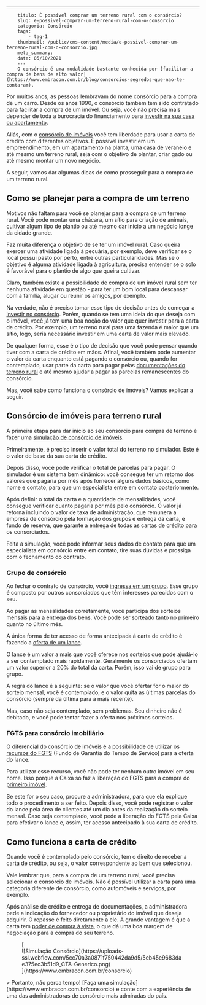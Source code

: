 ---
        titulo: É possível comprar um terreno rural com o consórcio?
        slug: e-possivel-comprar-um-terreno-rural-com-o-consorcio
        categoria: Consórcio
        tags:
            - tag-1
        thumbnail: /public/cms-content/media/e-possivel-comprar-um-terreno-rural-com-o-consorcio.jpg
        meta_summary: 
        date: 05/10/2021
        ---
        O consórcio é uma modalidade bastante conhecida por [facilitar a compra de bens de alto valor](https://www.embracon.com.br/blog/consorcios-segredos-que-nao-te-contaram).

Por muitos anos, as pessoas lembravam do nome consórcio para a compra de um carro. Desde os anos 1990, o consórcio também tem sido contratado para facilitar a compra de um imóvel. Ou seja, você não precisa mais depender de toda a burocracia do financiamento para [investir na sua casa ou apartamento](https://www.embracon.com.br/blog/hora-certa-comprar-imovel).

Aliás, com o [consórcio de imóveis](https://www.embracon.com.br/blog/como-funciona-consorcio-de-imoveis) você tem liberdade para usar a carta de crédito com diferentes objetivos. É possível investir em um empreendimento, em um apartamento na planta, uma casa de veraneio e até mesmo um terreno rural, seja com o objetivo de plantar, criar gado ou até mesmo montar um novo negócio.

A seguir, vamos dar algumas dicas de como prosseguir para a compra de um terreno rural.

Como se planejar para a compra de um terreno
--------------------------------------------

Motivos não faltam para você se planejar para a compra de um terreno rural. Você pode montar uma chácara, um sítio para criação de animais, cultivar algum tipo de plantio ou até mesmo dar início a um negócio longe da cidade grande.

Faz muita diferença o objetivo de se ter um imóvel rural. Caso queira exercer uma atividade ligada à pecuária, por exemplo, deve verificar se o local possui pasto por perto, entre outras particularidades. Mas se o objetivo é alguma atividade ligada à agricultura, precisa entender se o solo é favorável para o plantio de algo que queira cultivar.

Claro, também existe a possibilidade de compra de um imóvel rural sem ter nenhuma atividade em questão - para ter um bom local para descansar com a família, alugar ou reunir os amigos, por exemplo.

Na verdade, não é preciso tomar esse tipo de decisão antes de começar a [investir no consórcio](https://www.embracon.com.br/blog/8-motivos-que-comprovam-que-consorcio-e-investimento). Porém, quando se tem uma ideia do que deseja com o imóvel, você já tem uma boa noção do valor que quer investir para a carta de crédito. Por exemplo, um terreno rural para uma fazenda é maior que um sítio, logo, seria necessário investir em uma carta de valor mais elevado.

De qualquer forma, esse é o tipo de decisão que você pode pensar quando tiver com a carta de crédito em mãos. Afinal, você também pode aumentar o valor da carta enquanto está pagando o consórcio ou, quando for contemplado, usar parte da carta para pagar pelas [documentações do terreno rural](https://www.embracon.com.br/blog/qual-e-a-documentacao-necessaria-para-a-compra-de-um-imovel) e até mesmo ajudar a pagar as parcelas remanescentes do consórcio.

Mas, você sabe como funciona o consórcio de imóveis? Vamos explicar a seguir.

Consórcio de imóveis para terreno rural
---------------------------------------

A primeira etapa para dar início ao seu consórcio para compra de terreno é fazer uma [simulação de consórcio de imóveis](https://www.embracon.com.br/blog/simulacao-de-consorcio).

Primeiramente, é preciso inserir o valor total do terreno no simulador. Este é o valor de base da sua carta de crédito.

Depois disso, você pode verificar o total de parcelas para pagar. O simulador é um sistema bem dinâmico: você consegue ter um retorno dos valores que pagaria por mês após fornecer alguns dados básicos, como nome e contato, para que um especialista entre em contato posteriormente.

Após definir o total da carta e a quantidade de mensalidades, você consegue verificar quanto pagaria por mês pelo consórcio. O valor já retorna incluindo o valor de taxa de administração, que remunera a empresa de consórcio pela formação dos grupos e entrega da carta, e fundo de reserva, que garante a entrega de todas as cartas de crédito para os consorciados.

Feita a simulação, você pode informar seus dados de contato para que um especialista em consórcio entre em contato, tire suas dúvidas e prossiga com o fechamento do contrato.

### Grupo de consórcio

Ao fechar o contrato de consórcio, você [ingressa em um grupo](https://www.embracon.com.br/blog/o-que-e-e-como-funciona-o-consorcio-em-andamento). Esse grupo é composto por outros consorciados que têm interesses parecidos com o seu.

Ao pagar as mensalidades corretamente, você participa dos sorteios mensais para a entrega dos bens. Você pode ser sorteado tanto no primeiro quanto no último mês.

A única forma de ter acesso de forma antecipada à carta de crédito é fazendo a [oferta de um lance](https://www.embracon.com.br/blog/como-funcionam-os-tipos-de-lances-no-consorcio).

O lance é um valor a mais que você oferece nos sorteios que pode ajudá-lo a ser contemplado mais rapidamente. Geralmente os consorciados ofertam um valor superior a 20% do total da carta. Porém, isso vai de grupo para grupo.

A regra do lance é a seguinte: se o valor que você ofertar for o maior do sorteio mensal, você é contemplado, e o valor quita as últimas parcelas do consórcio (sempre da última para a mais recente).

Mas, caso não seja contemplado, sem problemas. Seu dinheiro não é debitado, e você pode tentar fazer a oferta nos próximos sorteios.

### FGTS para consórcio imobiliário

O diferencial do consórcio de imóveis é a possibilidade de utilizar os [recursos do FGTS](https://www.embracon.com.br/blog/5-passos-para-voce-usar-o-fgts-no-consorcio-imobiliario) (Fundo de Garantia do Tempo de Serviço) para a oferta do lance.

Para utilizar esse recurso, você não pode ter nenhum outro imóvel em seu nome. Isso porque a Caixa só faz a liberação do FGTS para a compra do [primeiro imóvel](https://www.embracon.com.br/blog/8-dicas-compra-primeiro-imovel).

Se este for o seu caso, procure a administradora, para que ela explique todo o procedimento a ser feito. Depois disso, você pode registrar o valor do lance pela área de clientes até um dia antes da realização do sorteio mensal. Caso seja contemplado, você pede a liberação do FGTS pela Caixa para efetivar o lance e, assim, ter acesso antecipado à sua carta de crédito.

Como funciona a carta de crédito
--------------------------------

Quando você é contemplado pelo consórcio, tem o direito de receber a carta de crédito, ou seja, o valor correspondente ao bem que selecionou.

Vale lembrar que, para a compra de um terreno rural, você precisa selecionar o consórcio de imóveis. Não é possível utilizar a carta para uma categoria diferente de consórcio, como automóveis e serviços, por exemplo.

Após análise de crédito e entrega de documentações, a administradora pede a indicação do fornecedor ou proprietário do imóvel que deseja adquirir. O repasse é feito diretamente a ele. A grande vantagem é que a carta tem [poder de compra à vista](https://www.embracon.com.br/blog/9-duvidas-mais-comuns-sobre-consorcio), o que dá uma boa margem de negociação para a compra do seu terreno.

<figure class="w-richtext-figure-type-image w-richtext-align-center">[<div>![Simulação Consórcio](https://uploads-ssl.webflow.com/5cc70a3a0871f750442da9d5/5eb45e9683dae375ec3b51d9_CTA-Generico.png)</div>](https://www.embracon.com.br/consorcio)</figure>> Portanto, não perca tempo! [Faça uma simulação](https://www.embracon.com.br/consorcio) e conte com a experiência de uma das administradoras de consórcio mais admiradas do país.

‍
        
